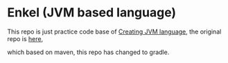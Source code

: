 Enkel (JVM based language)
=======

This repo is just practice code base of [Creating JVM language](http://jakubdziworski.github.io/enkel/2016/03/10/enkel_first.html), the original repo is [here](https://github.com/JakubDziworski/Enkel-JVM-language),

which based on maven, this repo has changed to gradle.




